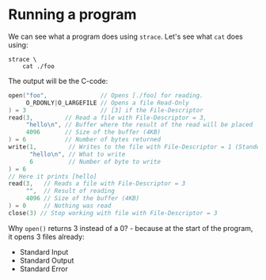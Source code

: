 #                  Running a program

We can see what a program does using `strace`. Let's see what `cat` does using:
```Shell
strace \
    cat ./foo
```

The output will be the C-code:
```C
open("foo",               // Opens [./foo] for reading. 
     O_RDONLY|O_LARGEFILE // Opens a file Read-Only
) = 3                     // [3] if the File-Descriptor
read(3,         // Read a file with File-Descriptor = 3, 
     "hello\n", // Buffer where the result of the read will be placed
     4096       // Size of the buffer (4KB)
) = 6           // Number of bytes returned
write(1,         // Writes to the file with File-Descriptor = 1 (Standerd-Input)
      "hello\n", // What to write
      6          // Number of byte to write
) = 6
// Here it prints [hello]
read(3,   // Reads a file with File-Descriptor = 3
     "",  // Result of reading
     4096 // Size of the buffer (4KB)
) = 0     // Nothing was read
close(3) // Stop working with file with File-Descriptor = 3
```

Why `open()` returns 3 instead of a 0? - because at the start of the program, it opens 3 files already:
* Standard Input
* Standard Output
* Standard Error